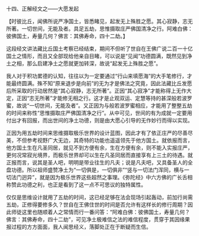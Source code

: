 十四、正解经文之——大愿发起

​    【时彼比丘，闻佛所说严净国土，皆悉睹见，起发无上殊胜之愿。其心寂静，志无所著。一切世间，无能及者。具足五劫，思惟摄取庄严佛国清净之行。阿难白佛：彼佛国土，寿量几何？佛言：其佛寿命，四十二劫。】

​     这段经文讲法藏比丘国土考察已经结束，期间不但听了世自在王佛广说二百一十亿国土之情形，而且又全部现给他亲自目睹，可以说是“见闻”功德圆满，既然见到净土之相，那么启建净土之愿就更加转深，故说“起发无上殊胜之愿”。

​     我人对于积功累德的认知，往往以为一定要通过“行山来填愿海”的大手笔修行，才能最终圆满。殊不知“原来退步是向前”的无为才是佛法之究竟，因此法藏比丘发愿后所采取的行动居然是“其心寂静，志无所著”。正因“其心寂净”才能称得上无作大定，正因“志无所著”才能修无相之行。这才是止观双运、定慧等持的甚深般若波罗蜜，故说“一切世间，无能及者”。又正因为与般若波罗蜜相应，才能用了整整五劫的时间来称性“思惟摄取庄严佛国清净之行”。从中可见，世间的有为成就一定要用付出才有回报，而出世间的净土功德，则是由大愿心引导的无作妙行而得以实现。

​     正因为用五劫时间来思维摄取极乐世界的设计蓝图，因此才有了依正庄严的尽善尽美，不但参考视野广大无边，其奇特的功能也遥遥领先于他方国土。就依报而言，他方国土生在凡圣同居，就见不到方便有余，生在方便有余，则不能入实报庄严，更何况常寂光境界，而极乐世界却可以生在凡圣同居而直接享有上三土的待遇。就正报而言，说其是圣人吧，明明是带业往生的凡夫；说是凡夫吧，又具备圣人的全盘功德。所以祖师盛赞净土为“一切俱是，一切俱非”“竖与一切法门浑同，横与一切法门迥异”，就是因为极乐世界这些超然之事理。《弥陀经》中六方佛的广长舌相称赞此功德之利，也正是看到了这一点不可思议的独特属性。

​     仅仅是思维设计就用了五劫的时间，这已经足够在法会现场引起轰动，前加行尚需五劫，正修得要修多久？世自在王佛住世的时间是否允许有这样长的修行周期？因此师徒这里也随顺着人之常情而行一番问答：“阿难白佛：彼佛国土，寿量几何？佛言：其佛寿命，四十二劫”，可见净土极难信之法的难信程度，贯穿于其因缘果报过程的方方面面，我人闻思经义，落脚处正在于断疑而生信。